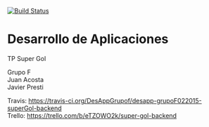 [![Build Status](https://travis-ci.org/DesAppGrupof/desapp-grupoF022015-superGol-backend.svg?branch=master)](https://travis-ci.org/DesAppGrupof/desapp-grupoF022015-superGol-backend)

# Desarrollo de Aplicaciones
TP Super Gol

Grupo F<br />
Juan Acosta<br />
Javier Presti

Travis: https://travis-ci.org/DesAppGrupof/desapp-grupoF022015-superGol-backend<br />
Trello: https://trello.com/b/eTZOWO2k/super-gol-backend
